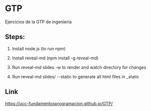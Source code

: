 # GTP
Ejercicios de la GTP de ingenieria

Steps:
------

1. Install node.js (to run npm)
2. Install reveal-md (npm install -g reveal-md)
3. Run reveal-md slides -w to render and watch directory for changes

4. Run reveal-md slides/ --static to generate all html files in _static

Link
----
https://ucc-fundamentosprogramacion.github.io/GTP/
